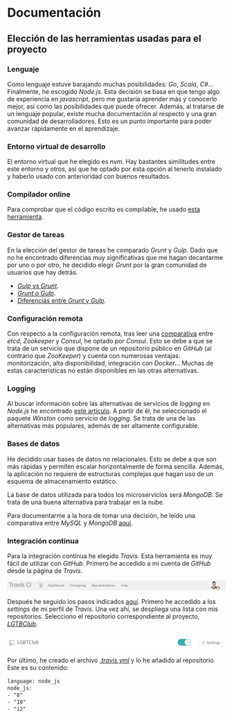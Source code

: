 # Documentación

## Elección de las herramientas usadas para el proyecto

### Lenguaje

Como lenguaje estuve barajando muchas posibilidades: *Go*, *Scala*, *C#*... Finalmente, he escogido *Node.js*. Esta decisión se basa en que tengo algo de experiencia en *javascript*, pero me gustaría aprender más y conocerlo mejor, así como las posibilidades que puede ofrecer. Además, al tratarse de un lenguaje popular, existe mucha documentación al respecto y una gran comunidad de desarrolladores. Esto es un punto importante para poder avanzar rápidamente en el aprendizaje.

### Entorno virtual de desarrollo

El entorno virtual que he elegido es *nvm*. Hay bastantes similitudes entre este entorno y otros, así que he optado por esta opción al tenerlo instalado y haberlo usado con anterioridad con buenos resultados.

### Compilador online

Para comprobar que el código escrito es compilable, he usado [esta herramienta](https://repl.it/languages/nodejs).

### Gestor de tareas

En la elección del gestor de tareas he comparado *Grunt* y *Gulp*. Dado que no he encontrado diferencias muy significativas que me hagan decantarme por uno o por otro, he decidido elegir *Grunt* por la gran comunidad de usuarios que hay detrás. 

- [*Gulp vs Grunt*](https://deliciousbrains.com/grunt-vs-gulp-battle-build-tools/).
- [*Grunt o Gulp*](https://blog.koalite.com/2015/06/grunt-o-gulp-que-uso/).
- [Diferencias entre *Grunt* y *Gulp*](https://svcministry.org/es/dictionary/what-are-the-differences-between-grunt-and-gulp-js/).

### Configuración remota

Con respecto a la configuración remota, tras leer una [comparativa](https://stackshare.io/stackups/consul-vs-etcd-vs-zookeeper) entre *etcd*, *Zookeeper* y *Consul*, he optado por *Consul*. Esto se debe a que se trata de un servicio que dispone de un repositorio público en *GitHub* (al contrario que *ZooKeeper*) y cuenta con numerosas ventajas: monitorización, alta disponibilidad, integración con *Docker*... Muchas de estas características no están disponibles en las otras alternativas.

### Logging

Al buscar información sobre las alternativas de servicios de *logging* en *Node.js* he encontrado [este artículo](https://stackify.com/node-js-logging/). A partir de él, he seleccionado el paquete *Winston* como servicio de *logging*. Se trata de una de las alternativas más populares, además de ser altamente configurable.

### Bases de datos

He decidido usar bases de datos no relacionales. Esto se debe a que son más rápidas y permiten escalar horizontalmente de forma sencilla. Además, la aplicación no requiere de estructuras complejas que hagan uso de un esquema de almacenamiento estático.

La base de datos utilizada para todos los microservicios será *MongoDB*. Se trata de una buena alternativa para trabajar en la nube. 

Para documentarme a la hora de tomar una decisión, he leído una comparativa entre *MySQL* y *MongoDB* [aquí](https://guiadev.com/mysql-vs-mongodb/).

### Integración continua

Para la integración continua he elegido *Travis*. Esta herramienta es muy fácil de utilizar con *GitHub*. Primero he accedido a mi cuenta de *GitHub* desde la página de *Travis*.

![Perfil en Travis](./imgs/travis.png "Perfil en Travis")

Después he seguido los pasos indicados [aquí](https://docs.travis-ci.com/user/tutorial/?utm_source=help-page&utm_medium=travisweb). Primero he accedido a los *settings* de mi perfil de *Travis*. Una vez ahí, se despliega una lista con mis repositorios. Selecciono el repositorio correspondiente al proyecto, [*LGTBClub*](https://github.com/aure-nogueras/LGTBClub).

![Activación de Travis en el repositorio](./imgs/lgtb_club.png "Activación de Travis en el repositorio")

Por último, he creado el archivo [*.travis.yml*](https://github.com/aure-nogueras/LGTBClub/blob/main/.travis.yml) y lo he añadido al repositorio. Este es su contenido:

```
language: node_js
node_js:
- "8"
- "10"
- "12"

```
